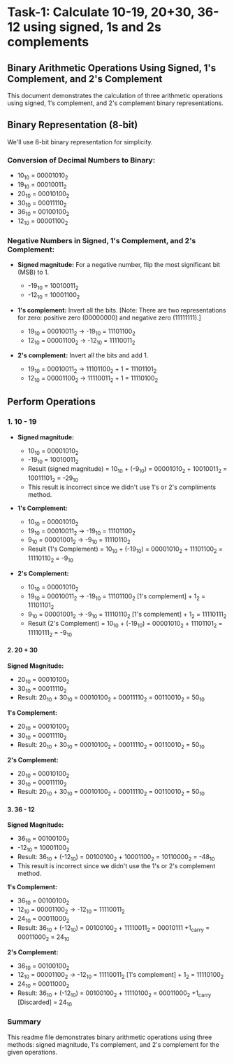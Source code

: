 # Task-1: Calculate 10-19, 20+30, 36-12 using signed, 1s and 2s complements
## Binary Arithmetic Operations Using Signed, 1's Complement, and 2's Complement

This document demonstrates the calculation of three arithmetic operations using signed, 1's complement, and 2's complement binary representations.

## Binary Representation (8-bit)

We'll use 8-bit binary representation for simplicity.

### Conversion of Decimal Numbers to Binary:
- 10<sub>10</sub> = 00001010<sub>2</sub>
- 19<sub>10</sub> = 00010011<sub>2</sub>
- 20<sub>10</sub> = 00010100<sub>2</sub>
- 30<sub>10</sub> = 00011110<sub>2</sub>
- 36<sub>10</sub> = 00100100<sub>2</sub>
- 12<sub>10</sub> = 00001100<sub>2</sub>

### Negative Numbers in Signed, 1's Complement, and 2's Complement:

- **Signed magnitude:** For a negative number, flip the most significant bit (MSB) to 1.
  - -19<sub>10</sub> = 10010011<sub>2</sub>
  - -12<sub>10</sub> = 10001100<sub>2</sub>

- **1's complement:** Invert all the bits. [Note: There are two representations for zero: positive zero (00000000) and negative zero (11111111).]
  - 19<sub>10</sub> = 00010011<sub>2</sub> → -19<sub>10</sub> = 11101100<sub>2</sub>
  - 12<sub>10</sub> = 00001100<sub>2</sub> → -12<sub>10</sub> = 11110011<sub>2</sub>

- **2's complement:** Invert all the bits and add 1.
  - 19<sub>10</sub> = 00010011<sub>2</sub> → 11101100<sub>2</sub> + 1 = 11101101<sub>2</sub>
  - 12<sub>10</sub> = 00001100<sub>2</sub> → 11110011<sub>2</sub> + 1 = 11110100<sub>2</sub>

## Perform Operations

### 1. 10 - 19

- **Signed magnitude:**
  - 10<sub>10</sub> = 00001010<sub>2</sub>
  - -19<sub>10</sub> = 10010011<sub>2</sub>
  - Result (signed magnitude) = 10<sub>10</sub> + (-9<sub>10</sub>) = 00001010<sub>2</sub> + 10010011<sub>2</sub> = 10011101<sub>2</sub> = -29<sub>10</sub>
  - This result is incorrect since we didn't use 1's or 2's compliments method.
 
- **1's Complement:**
  - 10<sub>10</sub> = 00001010<sub>2</sub>
  - 19<sub>10</sub> = 00010011<sub>2</sub> → -19<sub>10</sub> = 11101100<sub>2</sub>
  - 9<sub>10</sub> = 00001001<sub>2</sub> → -9<sub>10</sub> = 11110110<sub>2</sub>
  - Result (1's Complement) = 10<sub>10</sub> + (-19<sub>10</sub>) = 00001010<sub>2</sub> + 11101100<sub>2</sub> = 11110110<sub>2</sub> = -9<sub>10</sub> 
 
- **2's Complement:**
  - 10<sub>10</sub> = 00001010<sub>2</sub>
  - 19<sub>10</sub> = 00010011<sub>2</sub> → -19<sub>10</sub> = 11101100<sub>2</sub> [1's complement] + 1<sub>2</sub> = 11101101<sub>2</sub>
  - 9<sub>10</sub> = 00001001<sub>2</sub> → -9<sub>10</sub> = 11110110<sub>2</sub> [1's complement] + 1<sub>2</sub> = 11110111<sub>2</sub>
  - Result (2's Complement) = 10<sub>10</sub> + (-19<sub>10</sub>) = 00001010<sub>2</sub> + 11101101<sub>2</sub> = 11110111<sub>2</sub> = -9<sub>10</sub> 

#### 2. 20 + 30

**Signed Magnitude:**
- 20<sub>10</sub> = 00010100<sub>2</sub>
- 30<sub>10</sub> = 00011110<sub>2</sub>
- Result: 20<sub>10</sub> + 30<sub>10</sub> = 00010100<sub>2</sub> + 00011110<sub>2</sub> = 00110010<sub>2</sub> = 50<sub>10</sub>

**1's Complement:**
- 20<sub>10</sub> = 00010100<sub>2</sub>
- 30<sub>10</sub> = 00011110<sub>2</sub>
- Result: 20<sub>10</sub> + 30<sub>10</sub> = 00010100<sub>2</sub> + 00011110<sub>2</sub> = 00110010<sub>2</sub> = 50<sub>10</sub>

**2's Complement:**
- 20<sub>10</sub> = 00010100<sub>2</sub>
- 30<sub>10</sub> = 00011110<sub>2</sub>
- Result: 20<sub>10</sub> + 30<sub>10</sub> = 00010100<sub>2</sub> + 00011110<sub>2</sub> = 00110010<sub>2</sub> = 50<sub>10</sub>

#### 3. 36 - 12

**Signed Magnitude:**
- 36<sub>10</sub> = 00100100<sub>2</sub>
- -12<sub>10</sub> = 10001100<sub>2</sub>
- Result: 36<sub>10</sub> + (-12<sub>10</sub>) = 00100100<sub>2</sub> + 10001100<sub>2</sub> = 10110000<sub>2</sub> = -48<sub>10</sub>
- This result is incorrect since we didn't use the 1's or 2's complement method.

**1's Complement:**
- 36<sub>10</sub> = 00100100<sub>2</sub>
- 12<sub>10</sub> = 00001100<sub>2</sub> → -12<sub>10</sub> = 11110011<sub>2</sub>
- 24<sub>10</sub> = 00011000<sub>2</sub> 
- Result: 36<sub>10</sub> + (-12<sub>10</sub>) = 00100100<sub>2</sub> + 11110011<sub>2</sub> = 00010111 +1<sub>carry</sub> = 00011000<sub>2</sub> = 24<sub>10</sub>

**2's Complement:**
- 36<sub>10</sub> = 00100100<sub>2</sub>
- 12<sub>10</sub> = 00001100<sub>2</sub> → -12<sub>10</sub> = 11110011<sub>2</sub> [1's complement] + 1<sub>2</sub> = 11110100<sub>2</sub>
- 24<sub>10</sub> = 00011000<sub>2</sub> 
- Result: 36<sub>10</sub> + (-12<sub>10</sub>) = 00100100<sub>2</sub> + 11110100<sub>2</sub> = 00011000<sub>2</sub> +1<sub>carry</sub> [Discarded] = 24<sub>10</sub>

### Summary

This readme file demonstrates binary arithmetic operations using three methods: signed magnitude, 1's complement, and 2's complement for the given operations. 

  
